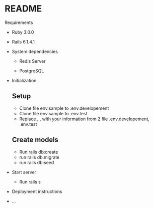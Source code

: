 # README

Requirements

* Ruby 3.0.0

* Rails 6.1.4.1

* System dependencies

  * Redis Server

  * PostgreSQL

* Initialization
  ## Setup
    * Clone file env.sample to .env.developement
    * Clone file env.sample to .env.test
    * Replace <username>, <password>, <db name> with your information from 2 file .env.developement, .env.test
  ## Create models
    * Run rails db:create
    * run rails db:migrate
    * run rails db:seed

* Start server
  * Run rails s
  
* Deployment instructions

* ...
